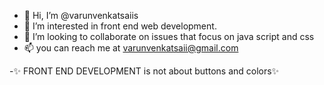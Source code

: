 - 👋 Hi, I’m @varunvenkatsaiis
- 👀 I’m interested in front end web development.
- 💞️ I’m looking to collaborate on issues that focus on java script and css
- 📫 you can reach me at varunvenkatsaii@gmail.com



-✨ FRONT END DEVELOPMENT is not about buttons and colors✨

<!---
varunvenkatsaiis/varunvenkatsaiis is a ✨ special ✨ repository because its `README.md` (this file) appears on your GitHub profile.
You can click the Preview link to take a look at your changes.
--->
